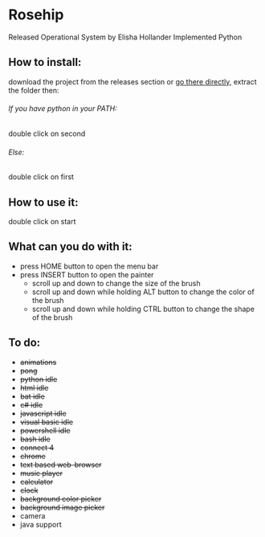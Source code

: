# Rosehip
Released Operational System by Elisha Hollander Implemented Python

## How to install:

download the project from the releases section or [go there directly](https://github.com/donno2048/Rosehip/releases), extract the folder then:
###### If you have python in your PATH:
double click on second
###### Else:
double click on first
## How to use it:
double click on start

## What can you do with it:

* press HOME button to open the menu bar
* press INSERT button to open the painter
  * scroll up and down to change the size of the brush
  * scroll up and down while holding ALT button to change the color of the brush
  * scroll up and down while holding CTRL button to change the shape of the brush


## To do:
* ~~animations~~
* ~~pong~~
* ~~python idle~~
* ~~html idle~~
* ~~bat idle~~
* ~~c# idle~~
* ~~javascript idle~~
* ~~visual basic idle~~
* ~~powershell idle~~
* ~~bash idle~~
* ~~connect 4~~
* ~~chrome~~
* ~~text based web-browser~~
* ~~music player~~
* ~~calculator~~
* ~~clock~~
* ~~background color picker~~
* ~~background image picker~~
* camera
* java support
